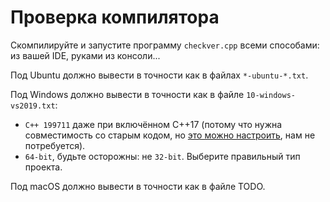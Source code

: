 # Проверка компилятора
Скомпилируйте и запустите программу `checkver.cpp` всеми способами: из вашей IDE, руками из консоли...

Под Ubuntu должно вывести в точности как в файлах `*-ubuntu-*.txt`.

Под Windows должно вывести в точности как в файле `10-windows-vs2019.txt`:

* `C++ 199711` даже при включённом C++17 (потому что нужна совместимость со старым кодом, но [это можно настроить](https://docs.microsoft.com/en-us/cpp/build/reference/zc-cplusplus?view=msvc-160&viewFallbackFrom=vs-2019), нам не потребуется).
* `64-bit`, будьте осторожны: не `32-bit`. Выберите правильный тип проекта.

Под macOS должно вывести в точности как в файле TODO.

